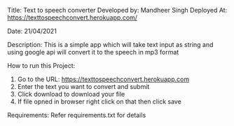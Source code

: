 Title: Text to speech converter
Developed by: Mandheer Singh
Deployed At: https://texttospeechconvert.herokuapp.com/

Date: 21/04/2021

Description: This is a simple app which will take text input as string and using google api will convert it to the speech in mp3 format


How to run this Project:
 1. Go to the URL: https://texttospeechconvert.herokuapp.com
 2. Enter the text you want to convert and submit
 3. Click download to download your file
 4. If file opned in browser right click on that then click save

 
 Requirements:
  Refer requirements.txt for details



 